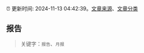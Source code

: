 :alarm_clock: 更新时间: 2024-11-13 04:42:39。[文章来源](/README.md)、[文章分类](/TAGS.md)

## 报告


> 关键字：`报告`、`月报`



